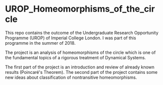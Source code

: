 # UROP_Homeomorphisms_of_the_circle

This repo contains the outcome of the Undergraduate Research Opportunity Programme (UROP) of Imperial College London. I was part of this programme in the summer of 2018. 

The project is an analysis of homeomorphisms of the circle which is one of the fundamental topics of a rigorous treatment of Dynamical Systems. 

The first part of the project is an introduction and review of already known results (Poincaré's Theorem). The second part of the project contains some new ideas about classification of nontransitive homeomorphisms.
